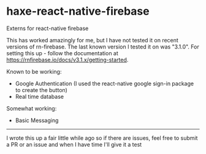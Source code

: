 # haxe-react-native-firebase
Externs for react-native firebase

This has worked amazingly for me, but I have not tested it on recent versions of rn-firebase. The last known version I tested it on was "3.1.0". For setting this up - follow the documentation at <https://rnfirebase.io/docs/v3.1.x/getting-started>.

Known to be working:
- Google Authentication (I used the react-native google sign-in package to create the button)
- Real time database

Somewhat working:
- Basic Messaging

---

I wrote this up a fair little while ago so if there are issues, feel free to submit a PR or an issue and when I have time I'll give it a test

